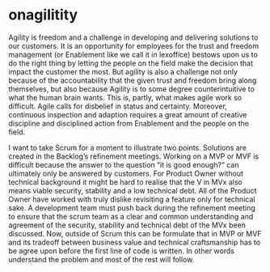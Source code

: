 # onagilitity

Agility is freedom and a challenge  in developing and delivering solutions to our customers. It is an opportunity for employees for the trust and freedom management (or Enablement like we call it in lexoffice) bestows upon us to do the right thing  by letting the people on the field make the decision that impact the customer the most. But agility is also a challenge not only because of the accountability that the given trust and freedom bring along themselves, but also because Agility is to some degree counterintuitive to what the human brain wants. This is, partly, what makes agile work so difficult. Agile calls for disbelief in status and certainty. Moreover, continuous inspection and adaption requires a great amount of creative discipline and disciplined action from Enablement and the people on the field.

I want to take Scrum for a moment to illustrate two points. Solutions are created in the Backlog’s refinement meetings. Working on a MVP or MVF is difficult because the answer to the question “it is good enough?” can ultimately only be answered by customers. For Product Owner without technical background it might be hard to realise that the V in MVx also means viable security, stability and a low technical debt. All of the Product Owner have worked with truly dislike revisiting a feature only for technical sake. A development team must push back during the refinement meeting to ensure that the scrum team as a clear and common understanding and agreement of the security, stability and technical debt of the MVx been discussed. Now, outside of Scrum this can be formulate that in MVP or MVF and its tradeoff between business value and technical craftsmanship has to be agree upon before the first line of code is written. In other words understand the problem and most of the rest will follow.
